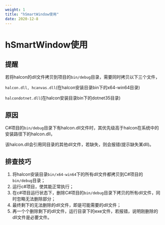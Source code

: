 ```yaml
---
weight: 1
title: "hSmartWindow使用"
date: 2020-12-8
---
```


# hSmartWindow使用

## 提醒

若将halcon的dll文件拷贝到项目的`bin/debug`目录，需要同时拷贝以下三个文件， 

`halcon.dll, hcanvas.dll`(在halcon安装目录bin下的x64-win64目录)

`halcondotnet.dll`(在halcon安装目录bin下的dotnet35目录)

## 原因

C#项目的`bin/debug`目录下有halcon.dll文件时，其优先级高于halcon在系统中的安装路径下的halcon.dll，

该halcon.dll会引用同目录的其他dll文件，若缺失，则会报错(提示缺失某dll)。

## 排查技巧

1. 将halcon安装目录`bin/x64-win64`下的所有dll文件都拷贝到C#项目的`bin/debug`目录；
2. 运行c#项目，使其能正常执行；
3. 在c#项目运行状态下，删除C#项目的`bin/debug`目录下拷贝的所有dll文件，同时忽略无法删除部分；
4. 最终剩下的无法删除的dll文件，即是可能需要的dll文件；
5. 再一个个删除剩下的dll文件，运行目录下的exe文件，若报错，说明刚删除的dll文件是必要文件。